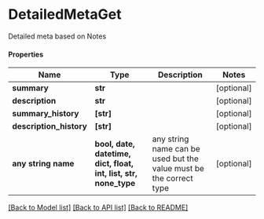 # DetailedMetaGet

Detailed meta based on Notes

#### Properties
Name | Type | Description | Notes
------------ | ------------- | ------------- | -------------
**summary** | **str** |  | [optional] 
**description** | **str** |  | [optional] 
**summary_history** | **[str]** |  | [optional] 
**description_history** | **[str]** |  | [optional] 
**any string name** | **bool, date, datetime, dict, float, int, list, str, none_type** | any string name can be used but the value must be the correct type | [optional]

[[Back to Model list]](../README.md#documentation-for-models) [[Back to API list]](../README.md#documentation-for-api-endpoints) [[Back to README]](../README.md)

